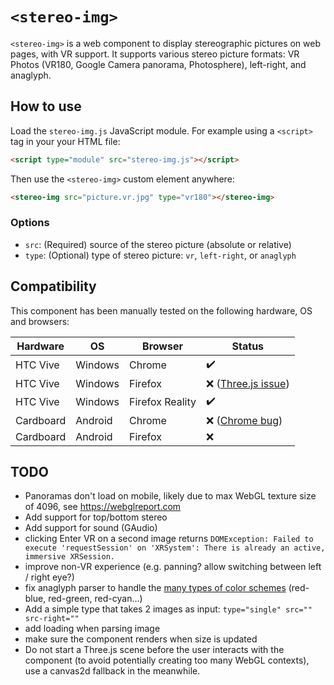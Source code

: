 # `<stereo-img>`

`<stereo-img>` is a web component to display stereographic pictures on web pages, with VR support.
It supports various stereo picture formats: VR Photos (VR180, Google Camera panorama, Photosphere), left-right, and anaglyph.

## How to use

Load the `stereo-img.js` JavaScript module. For example using a `<script>` tag in your your HTML file:

```html
<script type="module" src="stereo-img.js"></script>
```

Then use the `<stereo-img>` custom element anywhere:

```html
<stereo-img src="picture.vr.jpg" type="vr180"></stereo-img>
```


### Options

* `src`: (Required) source of the stereo picture (absolute or relative)
* `type`: (Optional) type of stereo picture: `vr`, `left-right`, or `anaglyph`

## Compatibility

This component has been manually tested on the following hardware, OS and browsers:

| Hardware    | OS          | Browser         | Status |
| ----------- | -------     | --------------- | ------ |
| HTC Vive    | Windows     | Chrome          | ✔️
| HTC Vive    | Windows     | Firefox         | ❌ ([Three.js issue](https://github.com/mrdoob/three.js/issues/18431))
| HTC Vive    | Windows     | Firefox Reality | ✔️
| Cardboard   | Android     | Chrome          | ❌ ([Chrome bug](https://bugs.chromium.org/p/chromium/issues/detail?id=1267732))
| Cardboard   | Android     | Firefox         | ❌

## TODO

- Panoramas don't load on mobile, likely due to max WebGL texture size of 4096, see https://webglreport.com 
- Add support for top/bottom stereo
- Add support for sound (GAudio)
- clicking Enter VR on a second image returns `DOMException: Failed to execute 'requestSession' on 'XRSystem': There is already an active, immersive XRSession.`  
- improve non-VR experience (e.g. panning? allow switching between left / right eye?)
- fix anaglyph parser to handle the [many types of color schemes](https://en.wikipedia.org/wiki/Anaglyph_3D#Stereo_conversion_(single_2D_image_to_3D)) (red-blue, red-green, red-cyan...)
- Add a simple type that takes 2 images as input: `type="single" src="" src-right=""`
- add loading when parsing image
- make sure the component renders when size is updated
- Do not start a Three.js scene before the user interacts with the component (to avoid potentially creating too many WebGL contexts), use a canvas2d fallback in the meanwhile.
